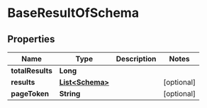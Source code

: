 
# BaseResultOfSchema

## Properties
Name | Type | Description | Notes
------------ | ------------- | ------------- | -------------
**totalResults** | **Long** |  | 
**results** | [**List&lt;Schema&gt;**](Schema.md) |  |  [optional]
**pageToken** | **String** |  |  [optional]



